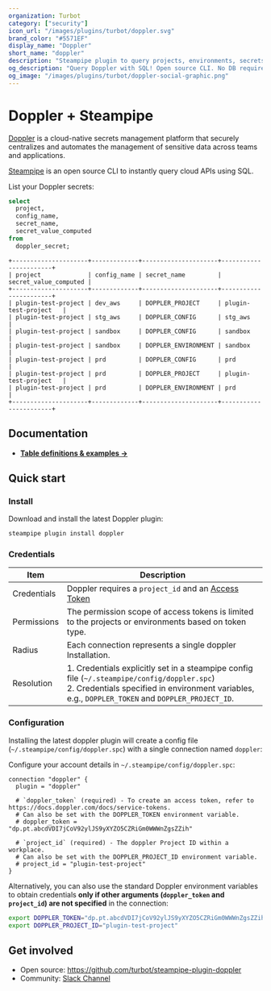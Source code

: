 ```yaml
---
organization: Turbot
category: ["security"]
icon_url: "/images/plugins/turbot/doppler.svg"
brand_color: "#5571EF"
display_name: "Doppler"
short_name: "doppler"
description: "Steampipe plugin to query projects, environments, secrets and more from Doppler."
og_description: "Query Doppler with SQL! Open source CLI. No DB required."
og_image: "/images/plugins/turbot/doppler-social-graphic.png"
---
```


# Doppler + Steampipe

[Doppler](https://www.doppler.com/) is a cloud-native secrets management platform that securely centralizes and automates the management of sensitive data across teams and applications.

[Steampipe](https://steampipe.io) is an open source CLI to instantly query cloud APIs using SQL.

List your Doppler secrets:

```sql
select
  project,
  config_name,
  secret_name,
  secret_value_computed
from
  doppler_secret;
```

```
+---------------------+-------------+---------------------+-----------------------+
| project             | config_name | secret_name         | secret_value_computed |
+---------------------+-------------+---------------------+-----------------------+
| plugin-test-project | dev_aws     | DOPPLER_PROJECT     | plugin-test-project   |
| plugin-test-project | stg_aws     | DOPPLER_CONFIG      | stg_aws               |
| plugin-test-project | sandbox     | DOPPLER_CONFIG      | sandbox               |
| plugin-test-project | sandbox     | DOPPLER_ENVIRONMENT | sandbox               |
| plugin-test-project | prd         | DOPPLER_CONFIG      | prd                   |
| plugin-test-project | prd         | DOPPLER_PROJECT     | plugin-test-project   |
| plugin-test-project | prd         | DOPPLER_ENVIRONMENT | prd                   |
+---------------------+-------------+---------------------+-----------------------+
```

## Documentation

- **[Table definitions & examples →](/plugins/turbot/doppler/tables)**

## Quick start

### Install

Download and install the latest Doppler plugin:

```sh
steampipe plugin install doppler
```

### Credentials

| Item        | Description                                                                                                                                                                 |
| ----------- | --------------------------------------------------------------------------------------------------------------------------------------------------------------------------- |
| Credentials | Doppler requires a `project_id` and an [Access Token](https://docs.doppler.com/reference/auth-token-formats)                                                                                   |
| Permissions | The permission scope of access tokens is limited to the projects or environments based on token type.                                                                       |
| Radius      | Each connection represents a single doppler Installation.                                                                                                                   |
| Resolution  | 1. Credentials explicitly set in a steampipe config file (`~/.steampipe/config/doppler.spc`)<br />2. Credentials specified in environment variables, e.g., `DOPPLER_TOKEN` and `DOPPLER_PROJECT_ID`. |

### Configuration

Installing the latest doppler plugin will create a config file (`~/.steampipe/config/doppler.spc`) with a single connection named `doppler`:

Configure your account details in `~/.steampipe/config/doppler.spc`:

```hcl
connection "doppler" {
  plugin = "doppler"

  # `doppler_token` (required) - To create an access token, refer to https://docs.doppler.com/docs/service-tokens.
  # Can also be set with the DOPPLER_TOKEN environment variable.
  # doppler_token = "dp.pt.abcdVDI7jCoV92ylJS9yXYZO5CZRiGm0WWWnZgsZZih"

  # `project_id` (required) - The doppler Project ID within a workplace.
  # Can also be set with the DOPPLER_PROJECT_ID environment variable.
  # project_id = "plugin-test-project"
}
```

Alternatively, you can also use the standard Doppler environment variables to obtain credentials **only if other arguments (`doppler_token` and `project_id`) are not specified** in the connection:

```sh
export DOPPLER_TOKEN="dp.pt.abcdVDI7jCoV92ylJS9yXYZO5CZRiGm0WWWnZgsZZih"
export DOPPLER_PROJECT_ID="plugin-test-project"
```
## Get involved

- Open source: https://github.com/turbot/steampipe-plugin-doppler
- Community: [Slack Channel](https://steampipe.io/community/join)
